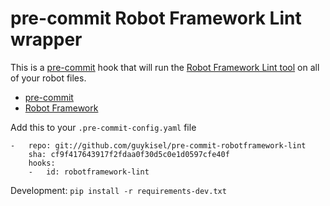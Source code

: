 pre-commit Robot Framework Lint wrapper
==============================

This is a [pre-commit](https://github.com/pre-commit) hook that will run
the [Robot Framework Lint tool](https://github.com/boakley/robotframework-lint) on all of your robot files.

* [pre-commit](https://github.com/pre-commit)
* [Robot Framework](https://robotframework.org)


Add this to your ``.pre-commit-config.yaml`` file

    -   repo: git://github.com/guykisel/pre-commit-robotframework-lint
        sha: cf9f417643917f2fdaa0f30d5c0e1d0597cfe40f
        hooks:
        -   id: robotframework-lint

Development: ``pip install -r requirements-dev.txt``
